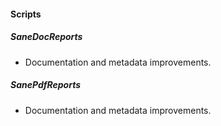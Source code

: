 
#### Scripts
##### SaneDocReports
- Documentation and metadata improvements.
##### SanePdfReports
- Documentation and metadata improvements.